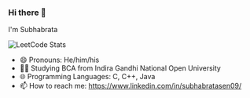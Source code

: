 ### Hi there 👋
I'm Subhabrata
<!--
**Ironfist69/Ironfist69** is a ✨ _special_ ✨ repository because its `README.md` (this file) appears on your GitHub profile.

Here are some ideas to get you started:

- 🔭 I’m currently working on ...
- 🌱 I’m currently learning ...
- 👯 I’m looking to collaborate on ...
- 🤔 I’m looking for help with ...
- 💬 Ask me about ...
- 📫 How to reach me: ...
- 😄 Pronouns: ...
- ⚡ Fun fact: ...
-->
![LeetCode Stats](https://leetcard.jacoblin.cool/Recruit_069??theme=wtf&font=Ubuntu&ext=heatmap)
- 😄 Pronouns: He/him/his
- 👨‍💻 Studying BCA from Indira Gandhi National Open University
- 🌐 Programming Languages: C, C++, Java
- 📫 How to reach me: https://www.linkedin.com/in/subhabratasen09/
